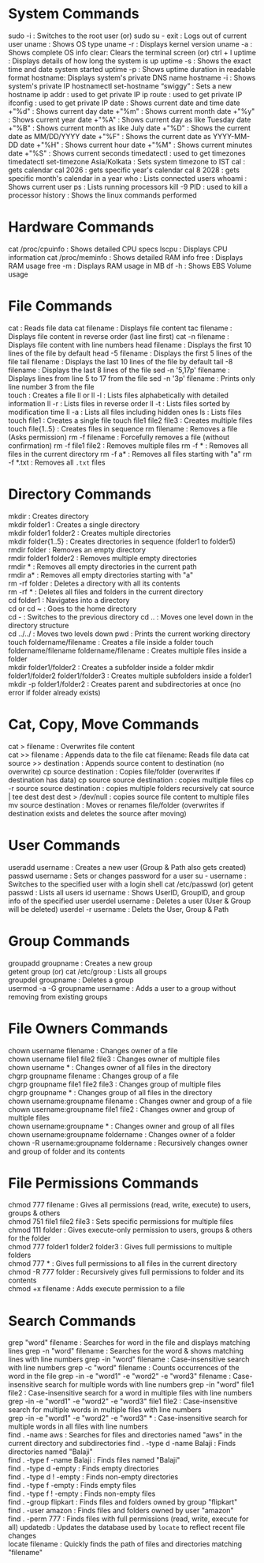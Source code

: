 # System Commands
sudo -i : Switches to the root user (or) sudo su -
exit : Logs out of current user
uname : Shows OS type
uname -r : Displays kernel version
uname -a : Shows complete OS info
clear: Clears the terminal screen (or) ctrl + l
uptime : Displays details of how long the system is up
uptime -s : Shows the exact time and date system started
uptime -p : Shows uptime duration in readable format
hostname: Displays system's private DNS name
hostname -i : Shows system's private IP
hostnamectl set-hostname “swiggy” : Sets a new hostname
ip addr : used to get private IP
ip route : used to get private IP
ifconfig : used to get private IP
date : Shows current date and time 
date +"%d" : Shows current day
date +"%m" : Shows current month
date +"%y" : Shows current year
date +"%A" : Shows current day as like Tuesday
date +"%B" : Shows current month as like July
date +"%D" : Shows the current date as MM/DD/YYYY
date +"%F" : Shows the current date as YYYY-MM-DD
date +"%H" : Shows current hour
date +"%M" : Shows current minutes
date +"%S" : Shows current seconds
timedatectl : used to get timezones 
timedatectl set-timezone Asia/Kolkata : Sets system timezone to IST
cal : gets calendar
cal 2026 : gets specific year's calendar
cal 8 2028 : gets specific month's calendar in a year
who : Lists connected users
whoami : Shows current user
ps : Lists running processors
kill -9 PID : used to kill a processor
history : Shows the linux commands performed


# Hardware Commands
cat /proc/cpuinfo : Shows detailed CPU specs
lscpu : Displays CPU information
cat /proc/meminfo : Shows detailed RAM info
free : Displays RAM usage
free -m : Displays RAM usage in MB
df -h : Shows EBS Volume usage


# File Commands
cat : Reads file data
cat filename : Displays file content
tac filename : Displays file content in reverse order (last line first)
cat -n filename : Displays file content with line numbers
head filename : Displays the first 10 lines of the file by default
head -5 filename : Displays the first 5 lines of the file
tail filename : Displays the last 10 lines of the file by default
tail -8 filename : Displays the last 8 lines of the file
sed -n '5,17p' filename : Displays lines from line 5 to 17 from the file
sed -n '3p' filename : Prints only line number 3 from the file  
touch : Creates a file
ll or ll -l : Lists files alphabetically with detailed information
ll -r : Lists files in reverse order
ll -t : Lists files sorted by modification time
ll -a : Lists all files including hidden ones
ls : Lists files
touch file1 : Creates a single file
touch file1 file2 file3 : Creates multiple files
touch file{1..5} : Creates files in sequence 
rm filename : Removes a file (Asks permission)
rm -f filename : Forcefully removes a file (without confirmation)
rm -f file1 file2 : Removes multiple files
rm -f * : Removes all files in the current directory
rm -f a* : Removes all files starting with "a"
rm -f *.txt : Removes all `.txt` files


# Directory Commands
mkdir : Creates directory     
mkdir folder1 : Creates a single directory  
mkdir folder1 folder2 : Creates multiple directories  
mkdir folder{1..5} : Creates directories in sequence (folder1 to folder5)  
rmdir folder : Removes an empty directory  
rmdir folder1 folder2 : Removes multiple empty directories  
rmdir * : Removes all empty directories in the current path  
rmdir a* : Removes all empty directories starting with "a"  
rm -rf folder : Deletes a directory with all its contents  
rm -rf * : Deletes all files and folders in the current directory  
cd folder1 : Navigates into a directory  
cd or cd ~ : Goes to the home directory  
cd - : Switches to the previous directory 
cd .. : Moves one level down in the directory structure  
cd ../../ : Moves two levels down 
pwd : Prints the current working directory  
touch foldername/filename : Creates a file inside a folder
touch foldername/filename foldername/filename : Creates multiple files inside a folder  
mkdir folder1/folder2 : Creates a subfolder inside a folder
mkdir folder1/folder2 folder1/folder3 : Creates multiple subfolders inside a folder1
mkdir -p folder1/folder2 : Creates parent and subdirectories at once (no error if folder already exists)


# Cat, Copy, Move Commands
cat > filename : Overwrites file content  
cat >> filename : Appends data to the file
cat filename: Reads file data
cat source >> destination : Appends source content to destination (no overwrite)
cp source destination : Copies file/folder (overwrites if destination has data)
cp source source destination : copies multiple files
cp -r source source destination : copies multiple folders recursively
cat source | tee dest dest dest > /dev/null : copies source file content to multiple files
mv source destination : Moves or renames file/folder (overwrites if destination exists and deletes the source after moving)


# User Commands
useradd username : Creates a new user (Group & Path also gets created) 
passwd username : Sets or changes password for a user 
su - username : Switches to the specified user with a login shell
cat /etc/passwd (or) getent passwd : Lists all users
id username : Shows UserID, GroupID, and group info of the specified user
userdel username : Deletes a user (User & Group will be deleted)
userdel -r username : Delets the User, Group & Path


# Group Commands
groupadd groupname : Creates a new group  
getent group (or) cat /etc/group : Lists all groups  
groupdel groupname : Deletes a group  
usermod -a -G groupname username : Adds a user to a group without removing from existing groups 


# File Owners Commands
chown username filename : Changes owner of a file  
chown username file1 file2 file3 : Changes owner of multiple files  
chown username * : Changes owner of all files in the directory  
chgrp groupname filename : Changes group of a file  
chgrp groupname file1 file2 file3 : Changes group of multiple files  
chgrp groupname * : Changes group of all files in the directory  
chown username:groupname filename : Changes owner and group of a file  
chown username:groupname file1 file2 : Changes owner and group of multiple files  
chown username:groupname * : Changes owner and group of all files  
chown username:groupname foldername : Changes owner of a folder  
chown -R username:groupname foldername : Recursively changes owner and group of folder and its contents 


# File Permissions Commands
chmod 777 filename : Gives all permissions (read, write, execute) to users, groups & others  
chmod 751 file1 file2 file3 : Sets specific permissions for multiple files  
chmod 111 folder : Gives execute-only permission to users, groups & others for the folder  
chmod 777 folder1 folder2 folder3 : Gives full permissions to multiple folders  
chmod 777 * : Gives full permissions to all files in the current directory  
chmod -R 777 folder : Recursively gives full permissions to folder and its contents  
chmod +x filename : Adds execute permission to a file


# Search Commands
grep "word" filename : Searches for word in the file and displays matching lines
grep -n "word" filename : Searches for the word & shows matching lines with line numbers
grep -in "word" filename : Case-insensitive search with line numbers
grep -c "word" filename : Counts occurrences of the word in the file
grep -in -e "word1" -e "word2" -e "word3" filename : Case-insensitive search for multiple words with line numbers
grep -in "word" file1 file2 : Case-insensitive search for a word in multiple files with line numbers  
grep -in -e "word1" -e "word2" -e "word3" file1 file2 : Case-insensitive search for multiple words in multiple files with line numbers  
grep -in -e "word1" -e "word2" -e "word3" * : Case-insensitive search for multiple words in all files with line numbers  
find . -name aws : Searches for files and directories named "aws" in the current directory and subdirectories
find . -type d -name Balaji : Finds directories named "Balaji"  
find . -type f -name Balaji : Finds files named "Balaji"  
find . -type d -empty : Finds empty directories  
find . -type d ! -empty : Finds non-empty directories  
find . -type f -empty : Finds empty files  
find . -type f ! -empty : Finds non-empty files  
find . -group flipkart : Finds files and folders owned by group "flipkart"  
find . -user amazon : Finds files and folders owned by user "amazon"  
find . -perm 777 : Finds files with full permissions (read, write, execute for all)
updatedb : Updates the database used by `locate` to reflect recent file changes  
locate filename : Quickly finds the path of files and directories matching "filename"  






 






